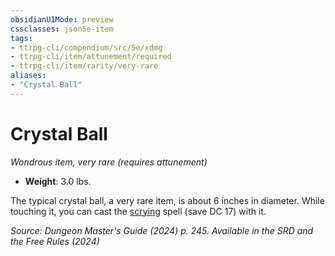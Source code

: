```yaml
---
obsidianUIMode: preview
cssclasses: json5e-item
tags:
- ttrpg-cli/compendium/src/5e/xdmg
- ttrpg-cli/item/attunement/required
- ttrpg-cli/item/rarity/very-rare
aliases: 
- "Crystal Ball"
---
```

# Crystal Ball
*Wondrous item, very rare (requires attunement)*  


- **Weight**: 3.0 lbs.

The typical crystal ball, a very rare item, is about 6 inches in diameter. While touching it, you can cast the [scrying](/3-Mechanics/CLI/spells/scrying-xphb.md) spell (save DC 17) with it.

*Source: Dungeon Master's Guide (2024) p. 245. Available in the <span title='Systems Reference Document (5.2)'>SRD</span> and the Free Rules (2024)*